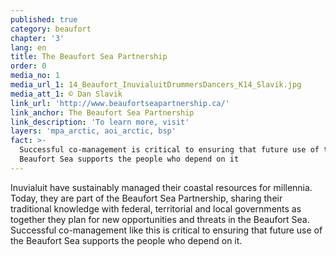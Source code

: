 ```yaml
---
published: true
category: beaufort
chapter: '3'
lang: en
title: The Beaufort Sea Partnership
order: 0
media_no: 1
media_url_1: 14_Beaufort_InuvialuitDrummersDancers_K14_Slavik.jpg
media_att_1: © Dan Slavik
link_url: 'http://www.beaufortseapartnership.ca/'
link_anchor: The Beaufort Sea Partnership
link_description: 'To learn more, visit'
layers: 'mpa_arctic, aoi_arctic, bsp'
fact: >-
  Successful co-management is critical to ensuring that future use of the
  Beaufort Sea supports the people who depend on it
---
```


Inuvialuit have sustainably managed their coastal resources for millennia. Today, they are part of the Beaufort Sea Partnership, sharing their traditional knowledge with federal, territorial and local governments as together they plan for new opportunities and threats in the Beaufort Sea. Successful co-management like this is critical to ensuring that future use of the Beaufort Sea supports the people who depend on it.
